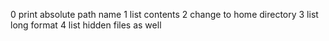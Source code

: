 0 print absolute path name
1 list contents
2 change to home directory
3 list long format
4 list hidden files as well
